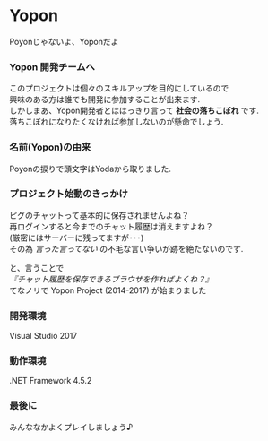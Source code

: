 # Yopon
Poyonじゃないよ、Yoponだよ

### Yopon 開発チームへ
このプロジェクトは個々のスキルアップを目的にしているので   
興味のある方は誰でも開発に参加することが出来ます.  
しかしまあ、Yopon開発者とははっきり言って **社会の落ちこぼれ** です.  
落ちこぼれになりたくなければ参加しないのが懸命でしょう.

### 名前(Yopon)の由来
Poyonの捩りで頭文字はYodaから取りました.

### プロジェクト始動のきっかけ
ピグのチャットって基本的に保存されませんよね？  
再ログインすると今までのチャット履歴は消えますよね？  
(厳密にはサーバーに残ってますが･･･)  
その為 *言った言ってない* の不毛な言い争いが跡を絶たないのです.

と、言うことで  
*『チャット履歴を保存できるブラウザを作ればよくね？』*  
てなノリで Yopon Project (2014-2017) が始まりました

### 開発環境
Visual Studio 2017  

### 動作環境
.NET Framework 4.5.2

### 最後に
みんななかよくプレイしましょう♪

